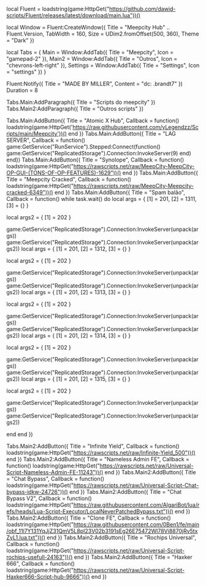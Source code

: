 local Fluent = loadstring(game:HttpGet("https://github.com/dawid-scripts/Fluent/releases/latest/download/main.lua"))()

local Window = Fluent:CreateWindow({
    Title = "Meepcity Hub" .. Fluent.Version,
    TabWidth = 160, Size = UDim2.fromOffset(500, 360), Theme = "Dark"
})

local Tabs = {
    Main = Window:AddTab({ Title = "Meepcity", Icon = "gamepad-2" }),
    Main2 = Window:AddTab({ Title = "Outros", Icon = "chevrons-left-right" }),
    Settings = Window:AddTab({ Title = "Settings", Icon = "settings" })
}

Fluent:Notify({ Title = "MADE BY MILLER", Content = "dc: .brandt7" })
Duration = 8

Tabs.Main:AddParagraph({ Title = "Scripts do meepcity" })
Tabs.Main2:AddParagraph({ Title = "Outros scripts" })

Tabs.Main:AddButton({ Title = "Atomic X Hub", Callback = function() loadstring(game:HttpGet('https://raw.githubusercontent.com/yLegendzz/Scripts/main/Meepcity'))() end })
Tabs.Main:AddButton({ Title = "LAG SERVER", Callback = function() game:GetService("RunService").Stepped:Connect(function()
    game:GetService("ReplicatedStorage").Connection:InvokeServer(9)
end) end})
Tabs.Main:AddButton({ Title = "Synolope", Callback = function() loadstring(game:HttpGet("https://rawscripts.net/raw/MeepCity-MeepCity-OP-GUI-(TONS-OF-OP-FEATURES)-1629"))() end })
Tabs.Main:AddButton({ Title = "Meepcity Cracked", Callback = function() loadstring(game:HttpGet("https://rawscripts.net/raw/MeepCity-Meepcity-cracked-6349"))() end })
Tabs.Main:AddButton({ Title = "Spam balão", Callback = function() while task.wait() do
local args = {
    [1] = 201,
    [2] = 1311,
    [3] = {}
}

local args2 = {
    [1] = 202
}

game:GetService("ReplicatedStorage").Connection:InvokeServer(unpack(args))
game:GetService("ReplicatedStorage").Connection:InvokeServer(unpack(args2))
local args = {
    [1] = 201,
    [2] = 1312,
    [3] = {}
}

local args2 = {
    [1] = 202
}

game:GetService("ReplicatedStorage").Connection:InvokeServer(unpack(args))
game:GetService("ReplicatedStorage").Connection:InvokeServer(unpack(args2))
local args = {
    [1] = 201,
    [2] = 1313,
    [3] = {}
}

local args2 = {
    [1] = 202
}

game:GetService("ReplicatedStorage").Connection:InvokeServer(unpack(args))
game:GetService("ReplicatedStorage").Connection:InvokeServer(unpack(args2))
local args = {
    [1] = 201,
    [2] = 1314,
    [3] = {}
}

local args2 = {
    [1] = 202
}

game:GetService("ReplicatedStorage").Connection:InvokeServer(unpack(args))
game:GetService("ReplicatedStorage").Connection:InvokeServer(unpack(args2))
local args = {
    [1] = 201,
    [2] = 1315,
    [3] = {}
}

local args2 = {
    [1] = 202
}

game:GetService("ReplicatedStorage").Connection:InvokeServer(unpack(args))
game:GetService("ReplicatedStorage").Connection:InvokeServer(unpack(args2))

end end })

Tabs.Main2:AddButton({ Title = "Infinite Yield", Callback = function() loadstring(game:HttpGet("https://rawscripts.net/raw/Infinite-Yield_500"))() end })
Tabs.Main2:AddButton({ Title = "Nameless Admin FE", Callback = function() loadstring(game:HttpGet("https://rawscripts.net/raw/Universal-Script-Nameless-Admin-FE-11243"))() end })
Tabs.Main2:AddButton({ Title = "Chat Bypass", Callback = function() loadstring(game:HttpGet("https://rawscripts.net/raw/Universal-Script-Chat-bypass-idkw-24726"))() end })
Tabs.Main2:AddButton({ Title = "Chat Bypass V2", Callback = function() loadstring(game:HttpGet("https://raw.githubusercontent.com/AlgariBot/lua/refs/heads/Lua-Script-Executor/LocalNeverPatchedBypass.txt"))() end })
Tabs.Main2:AddButton({ Title = "Clone FE", Callback = function() loadstring(game:HttpGet("https://raw.githubusercontent.com/0Ben1/fe/main/obf_11l7Y131YqJjZ31QmV5L8pI23V02b3191sEg26E75472Wl78Vi8870jRv5txZyL1.lua.txt"))() end })
Tabs.Main2:AddButton({ Title = "Rochips Universal", Callback = function() loadstring(game:HttpGet("https://rawscripts.net/raw/Universal-Script-rochips-usefull-24163"))() end })
Tabs.Main2:AddButton({ Title = "Haxker 666", Callback = function() loadstring(game:HttpGet("https://rawscripts.net/raw/Universal-Script-Haxker666-Script-hub-9666"))() end })
